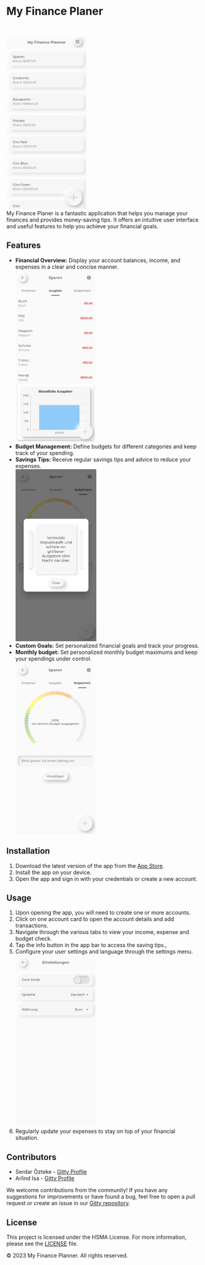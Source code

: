 # My Finance Planer
<br>

<img src="1.png" alt= “1.png” height="450"><br>
My Finance Planer is a fantastic application that helps you manage your finances and provides money-saving tips. It offers an intuitive user interface and useful features to help you achieve your financial goals.

## Features

- **Financial Overview:** Display your account balances, income, and expenses in a clear and concise manner.<br>
  <img src="3.png" alt= “3.png” height="450"><br>
- **Budget Management:** Define budgets for different categories and keep track of your spending.
- **Savings Tips:** Receive regular savings tips and advice to reduce your expenses.<br>
  <img src="5.png" alt= “5.png” height="450"><br>
- **Custom Goals:** Set personalized financial goals and track your progress.
- **Monthly budget:** Set personalized monthly budget maximums and keep your spendings under control.<br>
  <img src="4.png" alt= “4.png” height="450"><br>

## Installation

1. Download the latest version of the app from the [App Store](https://nicht-existent.com).
2. Install the app on your device.
3. Open the app and sign in with your credentials or create a new account.

## Usage

1. Upon opening the app, you will need to create one or more accounts.
2. Click on one account card to open the account details and add transactions.
3. Navigate through the various tabs to view your income, expense and budget check.
4. Tap the info button in the app bar to access the saving tips.,
5. Configure your user settings and language through the settings menu.<br>
   <img src="2.png" alt= “2.png” height="450"><br>
6. Regularly update your expenses to stay on top of your financial situation.

## Contributors

- Serdar Özteke - [Gitty Profile](https://gitty.informatik.hs-mannheim.de/1925809)
- Arlind Isa - [Gitty Profile](https://gitty.informatik.hs-mannheim.de/1925670)

We welcome contributions from the community! If you have any suggestions for improvements or have found a bug, feel free to open a pull request or create an issue in our [Gitty repository](https://gitty.informatik.hs-mannheim.de/1925809/cpd_app_gruppe).

## License

This project is licensed under the HSMA License. For more information, please see the [LICENSE](LICENSE) file.

© 2023 My Finance Planner. All rights reserved.